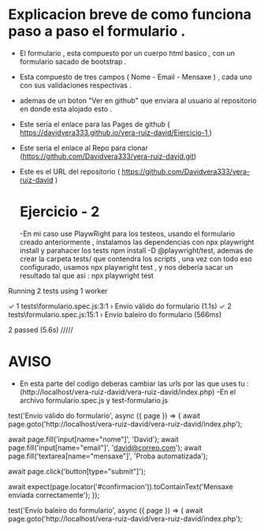 # Explicacion breve de como funciona paso a paso el formulario .

- El formulario , esta compuesto por un cuerpo html basico , con un formulario sacado de bootstrap .
- Esta compuesto de tres campos ( Nome - Email - Mensaxe ) , cada uno con sus validaciones respectivas .
- ademas de un boton "Ver en github" que enviara al usuario al repositorio en donde esta alojado esto .
- Este seria el enlace para las Pages de github ([ https://davidvera333.github.io/vera-ruiz-david/Ejercicio-1 ](https://davidvera333.github.io/vera-ruiz-david/index.html))
- Este seria el enlace al Repo para clonar (https://github.com/Davidvera333/vera-ruiz-david.git)
- Este es el URL del repositorio ( https://github.com/Davidvera333/vera-ruiz-david )

  # Ejercicio - 2

  -En mi caso use PlaywRight para los testeos, usando el formulario creado anteriormente , instalamos las dependencias con npx playwright install y parahacer los tests npm install -D @playwright/test, ademas de crear la carpeta tests/ que contendra los scripts , una vez con todo eso configurado, usamos npx playwright test , y nos deberia sacar un resultado tal que asi : npx playwright test

Running 2 tests using 1 worker

✓ 1 tests\formulario.spec.js:3:1 › Envío válido do formulario (1.1s)
✓ 2 tests\formulario.spec.js:15:1 › Envío baleiro do formulario (566ms)

2 passed (5.6s)
/////

# AVISO

- En esta parte del codigo deberas cambiar las urls por las que uses tu :
  (http://localhost/vera-ruiz-david/vera-ruiz-david/index.php)
  -En el archivo formulario.spec.js y test-formulario.js

test('Envío válido do formulario', async ({ page }) => {
await page.goto('http://localhost/vera-ruiz-david/vera-ruiz-david/index.php');

await page.fill('input[name="nome"]', 'David');
await page.fill('input[name="email"]', 'david@correo.com');
await page.fill('textarea[name="mensaxe"]', 'Proba automatizada');

await page.click('button[type="submit"]');

await expect(page.locator('#confirmacion')).toContainText('Mensaxe enviada correctamente');
});

test('Envío baleiro do formulario', async ({ page }) => {
await page.goto('http://localhost/vera-ruiz-david/vera-ruiz-david/index.php');
